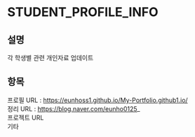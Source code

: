 # STUDENT_PROFILE_INFO
설명
---
각 학생별 관련 개인자료 업데이트 

항목
---
프로필 URL : https://eunhoss1.github.io/My-Portfolio.github1.io/  <br/>
정리 URL : https://blog.naver.com/eunho0125_ <br/>
프로젝트 URL <br/>
기타 

